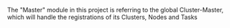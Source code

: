 The "Master" module in this project is referring to the global Cluster-Master,
which will handle the registrations of its Clusters, Nodes and Tasks